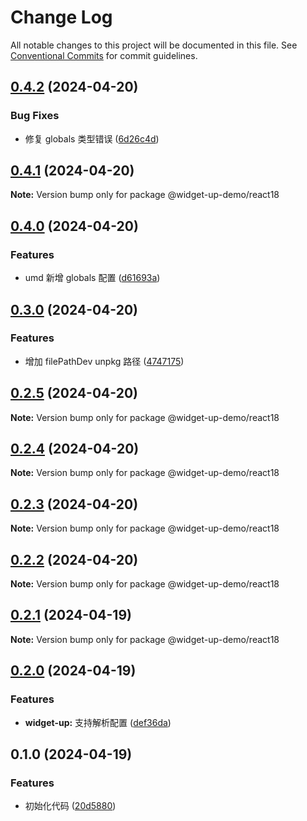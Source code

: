 # Change Log

All notable changes to this project will be documented in this file.
See [Conventional Commits](https://conventionalcommits.org) for commit guidelines.

## [0.4.2](https://github.com/tolerance-go/widget-up/compare/@widget-up-demo/react18@0.4.1...@widget-up-demo/react18@0.4.2) (2024-04-20)


### Bug Fixes

* 修复 globals 类型错误 ([6d26c4d](https://github.com/tolerance-go/widget-up/commit/6d26c4d4683c382d034b64aa7ce9c70321292a51))



## [0.4.1](https://github.com/tolerance-go/widget-up/compare/@widget-up-demo/react18@0.4.0...@widget-up-demo/react18@0.4.1) (2024-04-20)

**Note:** Version bump only for package @widget-up-demo/react18





## [0.4.0](https://github.com/tolerance-go/widget-up/compare/@widget-up-demo/react18@0.3.0...@widget-up-demo/react18@0.4.0) (2024-04-20)


### Features

* umd 新增 globals 配置 ([d61693a](https://github.com/tolerance-go/widget-up/commit/d61693a63777131d016df1d134d9c1f076eb62d2))



## [0.3.0](https://github.com/tolerance-go/widget-up/compare/@widget-up-demo/react18@0.2.5...@widget-up-demo/react18@0.3.0) (2024-04-20)


### Features

* 增加 filePathDev unpkg 路径 ([4747175](https://github.com/tolerance-go/widget-up/commit/4747175eb33584b680140bfa2d2be6d59b71e6be))



## [0.2.5](https://github.com/tolerance-go/widget-up/compare/@widget-up-demo/react18@0.2.4...@widget-up-demo/react18@0.2.5) (2024-04-20)

**Note:** Version bump only for package @widget-up-demo/react18





## [0.2.4](https://github.com/tolerance-go/widget-up/compare/@widget-up-demo/react18@0.2.3...@widget-up-demo/react18@0.2.4) (2024-04-20)

**Note:** Version bump only for package @widget-up-demo/react18






## [0.2.3](https://github.com/tolerance-go/widget-up/compare/@widget-up-demo/react18@0.2.2...@widget-up-demo/react18@0.2.3) (2024-04-20)

**Note:** Version bump only for package @widget-up-demo/react18





## [0.2.2](https://github.com/tolerance-go/widget-up/compare/@widget-up-demo/react18@0.2.1...@widget-up-demo/react18@0.2.2) (2024-04-20)

**Note:** Version bump only for package @widget-up-demo/react18





## [0.2.1](https://github.com/tolerance-go/widget-up/compare/@widget-up-demo/react18@0.2.0...@widget-up-demo/react18@0.2.1) (2024-04-19)

**Note:** Version bump only for package @widget-up-demo/react18





## [0.2.0](https://github.com/tolerance-go/widget-up/compare/@widget-up-demo/react18@0.1.0...@widget-up-demo/react18@0.2.0) (2024-04-19)


### Features

* **widget-up:** 支持解析配置 ([def36da](https://github.com/tolerance-go/widget-up/commit/def36da30542f368c20ee3bdba9dd96c004fe834))



## 0.1.0 (2024-04-19)


### Features

* 初始化代码 ([20d5880](https://github.com/tolerance-go/widget-up/commit/20d5880495fba055c70e9c6a52402d8e446c71f6))
